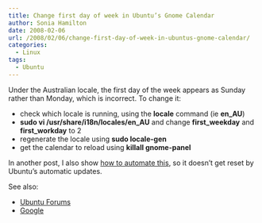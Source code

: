 ```yaml
---
title: Change first day of week in Ubuntu’s Gnome Calendar
author: Sonia Hamilton
date: 2008-02-06
url: /2008/02/06/change-first-day-of-week-in-ubuntus-gnome-calendar/
categories:
  - Linux
tags:
  - Ubuntu
---
```

Under the Australian locale, the first day of the week appears as Sunday rather than Monday, which is incorrect. To change it:

<!--more-->

  * check which locale is running, using the **locale** command (ie **en_AU**)
  * **sudo vi /usr/share/i18n/locales/en_AU** and change **first_weekday** and **first_workday** to 2
  * regenerate the locale using **sudo locale-gen**
  * get the calendar to reload using **killall gnome-panel**

In another post, I also show [how to automate this][1], so it doesn&#8217;t get reset by Ubuntu&#8217;s automatic updates.

See also:

  * [Ubuntu Forums][2]
  * [Google][3]

 [1]: http://blog.snowfrog.net/2009/10/26/script-to-correct-first-day-of-week-in-en_au-locale/
 [2]: http://ubuntuforums.org/showthread.php?t=101924&page=2
 [3]: http://www.google.com.au/search?q=gnome+calendar+first+day+of+week&ie=utf-8&oe=utf-8&aq=t&rls=org.mozilla:en-US:official&client=firefox-a
